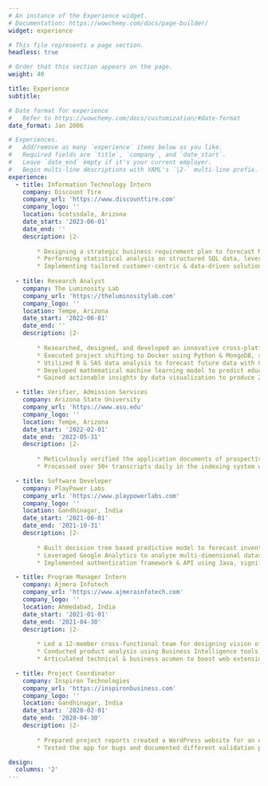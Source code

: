 ```yaml
---
# An instance of the Experience widget.
# Documentation: https://wowchemy.com/docs/page-builder/
widget: experience

# This file represents a page section.
headless: true

# Order that this section appears on the page.
weight: 40

title: Experience
subtitle:

# Date format for experience
#   Refer to https://wowchemy.com/docs/customization/#date-format
date_format: Jan 2006

# Experiences.
#   Add/remove as many `experience` items below as you like.
#   Required fields are `title`, `company`, and `date_start`.
#   Leave `date_end` empty if it's your current employer.
#   Begin multi-line descriptions with YAML's `|2-` multi-line prefix.
experience:
  - title: Information Technology Intern
    company: Discount Tire
    company_url: 'https://www.discounttire.com'
    company_logo: ''
    location: Scotssdale, Arizona
    date_start: '2023-06-01'
    date_end: ''
    description: |2-
    
        * Designing a strategic business requirement plan to forecast M&A success and define scope, timelines, and criticality.
        * Performing statistical analysis on structured SQL data, leveraging ETL, Amazon Redshift and DBeaver, to enhance customer grouping accuracy by 18% and boost customer retention rate by 25% through strategic clustering and segmentation models.
        * Implementing tailored customer-centric & data-driven solutions by utilizing Tableau, resulting in 10% reduction in customer churn rate.
    
  - title: Research Analyst
    company: The Luminosity Lab
    company_url: 'https://theluminositylab.com'
    company_logo: ''
    location: Tempe, Arizona
    date_start: '2022-06-01'
    date_end: ''
    description: |2-
    
        * Researched, designed, and developed an innovative cross-platform web interface for a simulator, utilizing React and Three.js to elevate application responsiveness by 75% and user engagement by 28%.
        * Executed project shifting to Docker using Python & MongoDB, slashing app crash timing by 88% & generating $2.11 million profit.
        * Utilized R & SAS data analysis to forecast future data with 88% accuracy, leveraging 30 years of generational data for strategic insights.
        * Developed mathematical machine learning model to predict education & employment rates for state of Arizona with 80% accuracy.
        * Gained actionable insights by data visualization to produce 20% better business decisions & 15% enhanced socio-economic growth.

  - title: Verifier, Admission Services
    company: Arizona State University
    company_url: 'https://www.asu.edu'
    company_logo: ''
    location: Tempe, Arizona
    date_start: '2022-02-01'
    date_end: '2022-05-31'
    description: |2-
    
        * Meticulously verified the application documents of prospective ASU students with attention to detail.
        * Processed over 50+ transcripts daily in the indexing system with over 90% accuracy thereby decreasing the overall processing time by 4 days every month.

  - title: Software Developer 
    company: PlayPower Labs
    company_url: 'https://www.playpowerlabs.com'
    company_logo: ''
    location: Gandhinagar, India
    date_start: '2021-06-01'
    date_end: '2021-10-31'
    description: |2-
    
        * Built decision tree based predictive model to forecast inventory demand, reducing holding cost by 60%, resulting in $3.27 million profit.
        * Leveraged Google Analytics to analyze multi-dimensional dataset & provide quantitative insights for understanding consumer behaviour.
        * Implemented authentication framework & API using Java, significantly strengthening security for inventory management system by 36%.

  - title: Program Manager Intern
    company: Ajmera Infotech
    company_url: 'https://www.ajmerainfotech.com'
    company_logo: ''
    location: Ahmedabad, India
    date_start: '2021-01-01'
    date_end: '2021-04-30'
    description: |2-
    
        * Led a 12-member cross-functional team for designing vision of a web extension by aligning relevant research and resources.
        * Conducted product analysis using Business Intelligence tools, identifying 13% MVP scope crunch to mitigate potential loss of $2.3 million.
        * Articulated technical & business acumen to boost web extension’s ability by crafting user stories & leveraging data visualization for campaign targeting, resulting in 60K customer acquisition in 4 months.

  - title: Project Coordinator
    company: Inspiron Technologies
    company_url: 'https://inspironbusiness.com'
    company_logo: ''
    location: Gandhinagar, India
    date_start: '2020-02-01'
    date_end: '2020-04-30'
    description: |2-
    
        * Prepared project reports created a WordPress website for an education app, and improved its SEO score by 20%.
        * Tested the app for bugs and documented different validation procedures, improving efficiency by up to 50%.

design:
  columns: '2'
---
```

